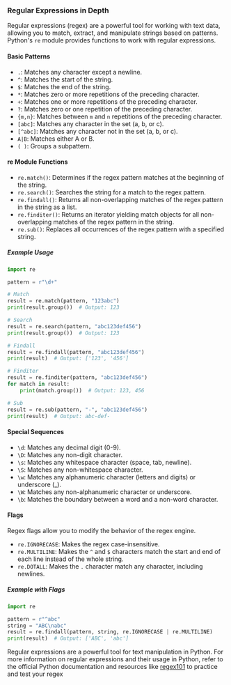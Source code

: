 ### Regular Expressions in Depth

Regular expressions (regex) are a powerful tool for working with text data, allowing you to match, extract, and manipulate strings based on patterns. Python's `re` module provides functions to work with regular expressions.

#### Basic Patterns

- `.`: Matches any character except a newline.
- `^`: Matches the start of the string.
- `$`: Matches the end of the string.
- `*`: Matches zero or more repetitions of the preceding character.
- `+`: Matches one or more repetitions of the preceding character.
- `?`: Matches zero or one repetition of the preceding character.
- `{m,n}`: Matches between `m` and `n` repetitions of the preceding character.
- `[abc]`: Matches any character in the set (a, b, or c).
- `[^abc]`: Matches any character not in the set (a, b, or c).
- `A|B`: Matches either A or B.
- `( )`: Groups a subpattern.

#### re Module Functions

- `re.match()`: Determines if the regex pattern matches at the beginning of the string.
- `re.search()`: Searches the string for a match to the regex pattern.
- `re.findall()`: Returns all non-overlapping matches of the regex pattern in the string as a list.
- `re.finditer()`: Returns an iterator yielding match objects for all non-overlapping matches of the regex pattern in the string.
- `re.sub()`: Replaces all occurrences of the regex pattern with a specified string.

##### Example Usage

```python
import re

pattern = r"\d+"

# Match
result = re.match(pattern, "123abc")
print(result.group())  # Output: 123

# Search
result = re.search(pattern, "abc123def456")
print(result.group())  # Output: 123

# Findall
result = re.findall(pattern, "abc123def456")
print(result)  # Output: ['123', '456']

# Finditer
result = re.finditer(pattern, "abc123def456")
for match in result:
    print(match.group())  # Output: 123, 456

# Sub
result = re.sub(pattern, "-", "abc123def456")
print(result)  # Output: abc-def-
```

#### Special Sequences

- `\d`: Matches any decimal digit (0-9).
- `\D`: Matches any non-digit character.
- `\s`: Matches any whitespace character (space, tab, newline).
- `\S`: Matches any non-whitespace character.
- `\w`: Matches any alphanumeric character (letters and digits) or underscore (_).
- `\W`: Matches any non-alphanumeric character or underscore.
- `\b`: Matches the boundary between a word and a non-word character.

#### Flags

Regex flags allow you to modify the behavior of the regex engine.

- `re.IGNORECASE`: Makes the regex case-insensitive.
- `re.MULTILINE`: Makes the `^` and `$` characters match the start and end of each line instead of the whole string.
- `re.DOTALL`: Makes the `.` character match any character, including newlines.

##### Example with Flags

```python
import re

pattern = r"^abc"
string = "ABC\nabc"
result = re.findall(pattern, string, re.IGNORECASE | re.MULTILINE)
print(result)  # Output: ['ABC', 'abc']
```

Regular expressions are a powerful tool for text manipulation in Python. For more information on regular expressions and their usage in Python, refer to the official Python documentation and resources like [regex101](https://regex101.com/) to practice and test your regex

